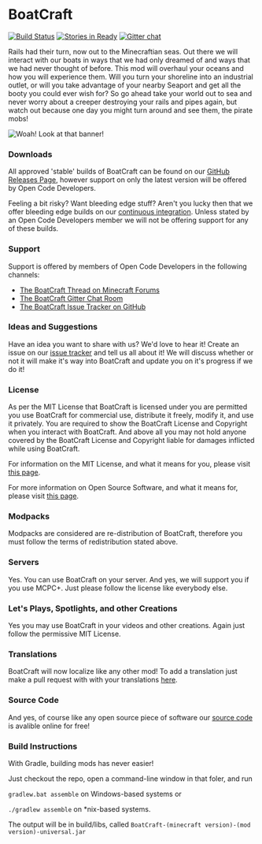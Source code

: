 BoatCraft
=========

[![Build Status](https://drone.io/github.com/Open-Code-Developers/BoatCraft/status.png)](https://drone.io/github.com/Open-Code-Developers/BoatCraft/master)
[![Stories in Ready](https://badge.waffle.io/Open-Code-Developers/BoatCraft.png?label=in%20progress)](https://waffle.io/Open-Code-Developers/BoatCraft)
[![Gitter chat](https://badges.gitter.im/Open-Code-Developers/BoatCraft.png)](https://gitter.im/Open-Code-Developers/BoatCraft)

Rails had their turn, now out to the Minecraftian seas. Out there we will interact with our boats in ways that we had only dreamed of and ways that we had never thought of before. This mod will overhaul your oceans and how you will experience them. Will you turn your shoreline into an industrial outlet, or will you take advantage of your nearby Seaport and get all the booty you could ever wish for? So go ahead take your world out to sea and never worry about a creeper destroying your rails and pipes again, but watch out because one day you might turn around and see them, the pirate mobs!

![Woah! Look at that banner!](https://f.cloud.github.com/assets/594124/2214266/e1c091fc-99cd-11e3-8654-9d734ba3d9d3.png)

### Downloads

All approved 'stable' builds of BoatCraft can be found on our [GitHub Releases Page](https://github.com/Open-Code-Developers/BoatCraft/releases), however support on only the latest version will be offered by Open Code Developers.

Feeling a bit risky? Want bleeding edge stuff? Aren't you lucky then that we offer bleeding edge builds on our [continuous integration](https://drone.io/github.com/Open-Code-Developers/BoatCraft/files).
Unless stated by an Open Code Developers member we will not be offering support for any of these builds.

### Support

Support is offered by members of Open Code Developers in the following channels:
- [The BoatCraft Thread on Minecraft Forums](http://www.minecraftforum.net/topic/1926968-172-forge-boatcraft-the-end-of-the-great-wooden-age/)
- [The BoatCraft Gitter Chat Room](https://gitter.im/Open-Code-Developers/BoatCraft)
- [The BoatCraft Issue Tracker on GitHub](https://github.com/Open-Code-Developers/BoatCraft/issues)

### Ideas and Suggestions

Have an idea you want to share with us? We'd love to hear it! Create an issue on our [issue tracker](https://github.com/Open-Code-Developers/BoatCraft/issues) and tell us all about it! We will discuss whether or not it will make it's way into BoatCraft and update you on it's progress if we do it!

### License

As per the MIT License that BoatCraft is licensed under you are permitted you use BoatCraft for commercial use, distribute it freely, modify it, and use it privately. You are required to show the BoatCraft License and Copyright when you interact with BoatCraft. And above all you may not hold anyone covered by the BoatCraft License and Copyright liable for damages inflicted while using BoatCraft.

For information on the MIT License, and what it means for you, please visit [this page](http://choosealicense.com/licenses/mit/).

For more information on Open Source Software, and what it means for, please visit [this page](http://opensource.org/osd).

### Modpacks

Modpacks are considered are re-distribution of BoatCraft, therefore you must follow the terms of redistribution stated above.

### Servers

Yes. You can use BoatCraft on your server. And yes, we will support you if you use MCPC+. Just please follow the license like everybody else.

### Let's Plays, Spotlights, and other Creations

Yes you may use BoatCraft in your videos and other creations. Again just follow the permissive MIT License.

### Translations

BoatCraft will now localize like any other mod! To add a translation just make a pull request with with your translations [here](https://github.com/Open-Code-Developers/BoatCraft/tree/master/src/main/resources/assets/boatcraft/lang).

### Source Code

And yes, of course like any open source piece of software our [source code](https://github.com/Open-Code-Developers/BoatCraft) is avalible online for free!

### Build Instructions

With Gradle, building mods has never easier!

Just checkout the repo, open a command-line window in that foler, and run 

``` gradlew.bat assemble ``` on Windows-based systems or 

``` ./gradlew assemble ``` on *nix-based systems.

The output will be in build/libs, called ``` BoatCraft-(minecraft version)-(mod version)-universal.jar ```
